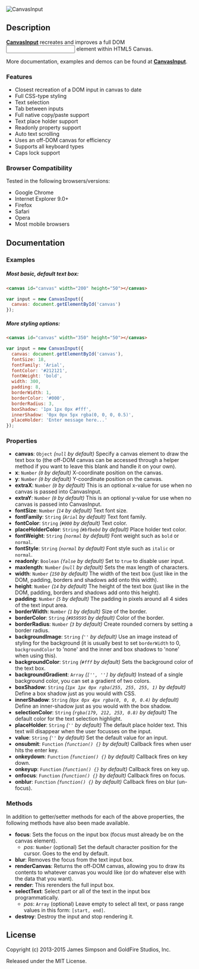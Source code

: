 ![CanvasInput](http://goldfirestudios.com/proj/canvasinput/logo.png "CanvasInput")

## Description
[**CanvasInput**](http://goldfirestudios.com/blog/108/CanvasInput-HTML5-Canvas-Text-Input) recreates and improves a full DOM <input> element within HTML5 Canvas.

More documentation, examples and demos can be found at **[CanvasInput](http://goldfirestudios.com/blog/108/CanvasInput-HTML5-Canvas-Text-Input)**.

### Features
* Closest recreation of a DOM input in canvas to date
* Full CSS-type styling
* Text selection
* Tab between inputs
* Full native copy/paste support
* Text place holder support
* Readonly property support
* Auto text scrolling
* Uses an off-DOM canvas for efficiency
* Supports all keyboard types
* Caps lock support

### Browser Compatibility
Tested in the following browsers/versions:
* Google Chrome
* Internet Explorer 9.0+
* Firefox
* Safari
* Opera
* Most mobile browsers

## Documentation

### Examples

##### Most basic, default text box:
```html
<canvas id="canvas" width="200" height="50"></canvas>
```
```javascript
var input = new CanvasInput({
  canvas: document.getElementById('canvas')
});
```

##### More styling options:
```html
<canvas id="canvas" width="350" height="50"></canvas>
```
```javascript
var input = new CanvasInput({
  canvas: document.getElementById('canvas'),
  fontSize: 18,
  fontFamily: 'Arial',
  fontColor: '#212121',
  fontWeight: 'bold',
  width: 300,
  padding: 8,
  borderWidth: 1,
  borderColor: '#000',
  borderRadius: 3,
  boxShadow: '1px 1px 0px #fff',
  innerShadow: '0px 0px 5px rgba(0, 0, 0, 0.5)',
  placeHolder: 'Enter message here...'
});
```

### Properties
* **canvas**: `Object` *(`null` by default)* Specify a canvas element to draw the text box to (the off-DOM canvas can be accessed through a helper method if you want to leave this blank and handle it on your own).
* **x**: `Number` *(`0` by default)* X-coordinate position on the canvas.
* **y**: `Number` *(`0` by default)* Y-coordinate position on the canvas.
* **extraX**: `Number` *(`0` by default)* This is an optional x-value for use when no canvas is passed into CanvasInput.
* **extraY**: `Number` *(`0` by default)* This is an optional y-value for use when no canvas is passed into CanvasInput.
* **fontSize**: `Number` *(`14` by default)* Text font size.
* **fontFamily**: `String` *(`Arial` by default)* Text font family.
* **fontColor**: `String` *(`#000` by default)* Text color.
* **placeHolderColor**: `String` *(`#bfbebd` by default)* Place holder text color.
* **fontWeight**: `String` *(`normal` by default)* Font weight such as `bold` or `normal`.
* **fontStyle**: `String` *(`normal` by default)* Font style such as `italic` or `normal`.
* **readonly**: `Boolean` *(`false` by default)* Set to `true` to disable user input.
* **maxlength**: `Number` *(`null` by default)* Sets the max length of characters.
* **width**: `Number` *(`150` by default)* The width of the text box (just like in the DOM, padding, borders and shadows add onto this width).
* **height**: `Number` *(`14` by default)* The height of the text box (just like in the DOM, padding, borders and shadows add onto this height).
* **padding**: `Number` *(`5` by default)* The padding in pixels around all 4 sides of the text input area.
* **borderWidth**: `Number` *(`1` by default)* Size of the border.
* **borderColor**: `String` *(`#959595` by default)* Color of the border.
* **borderRadius**: `Number` *(`3` by default)* Create rounded corners by setting a border radius.
* **backgroundImage**: `String` *(`''` by default)* Use an image instead of styling for the background (it is usually best to set `borderWidth` to 0, `backgroundColor` to 'none' and the inner and box shadows to 'none' when using this).
* **backgroundColor**: `String` *(`#fff` by default)* Sets the background color of the text box.
* **backgroundGradient**: `Array` *(`['', '']` by default)* Instead of a single background color, you can set a gradient of two colors.
* **boxShadow**: `String` *(`1px 1px 0px rgba(255, 255, 255, 1)` by default)* Define a box shadow just as you would with CSS.
* **innerShadow**: `String` *(`0px 0px 4px rgba(0, 0, 0, 0.4)` by default)* Define an inner-shadow just as you would with the box shadow.
* **selectionColor**: `String` *(`rgba(179, 212, 253, 0.8)` by default)* The default color for the text selection highlight.
* **placeHolder**: `String` *(`''` by default)* The default place holder text. This text will disappear when the user focusses on the input.
* **value**: `String` *(`''` by default)* Set the default value for an input.
* **onsubmit**: `Function` *(`function() {}` by default)* Callback fires when user hits the enter key.
* **onkeydown**: `Function` *(`function() {}` by default)* Callback fires on key down.
* **onkeyup**: `Function` *(`function() {}` by default)* Callback fires on key up.
* **onfocus**: `Function` *(`function() {}` by default)* Callback fires on focus.
* **onblur**: `Function` *(`function() {}` by default)* Callback fires on blur (un-focus).

### Methods
In addition to getter/setter methods for each of the above properties, the following methods have also been made available.

* **focus**: Sets the focus on the input box (focus must already be on the canvas element).
  * *pos*: `Number` (optional) Set the default character position for the cursor. Goes to the end by default.
* **blur**: Removes the focus from the text input box.
* **renderCanvas**: Returns the off-DOM canvas, allowing you to draw its contents to whatever canvas you would like (or do whatever else with the data that you want). 
* **render**: This rerenders the full input box.
* **selectText**: Select part or all of the text in the input box programmatically.
  * *pos*: `Array` (optional) Leave empty to select all text, or pass range values in this form: `[start, end]`.
* **destroy**: Destroy the input and stop rendering it.

## License

Copyright (c) 2013-2015 James Simpson and GoldFire Studios, Inc.

Released under the MIT License.